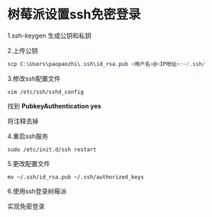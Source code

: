 # 树莓派设置ssh免密登录

1.ssh-keygen 生成公钥和私钥

2.上传公钥

```powershell
scp C:\Users\paopaozhi\.ssh\id_rsa.pub <用户名>@<IP地址>:~/.ssh/
```

3.修改ssh配置文件

```shell
vim /etc/ssh/sshd_config
```

找到 **PubkeyAuthentication yes**

将注释去掉

4.重启ssh服务

```shell
sudo /etc/init.d/ssh restart
```

5.更改配置文件

```shell
mv ~/.ssh/id_rsa.pub ~/.ssh/authorized_keys
```

6.使用ssh登录树莓派

实现免密登录
